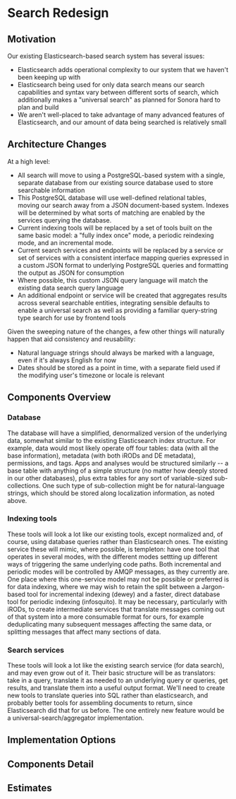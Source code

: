 # Search Redesign

## Motivation

Our existing Elasticsearch-based search system has several issues:

- Elasticsearch adds operational complexity to our system that we haven't been keeping up with
- Elasticsearch being used for only data search means our search capabilities and syntax vary between different sorts of search, which additionally makes a "universal search" as planned for Sonora hard to plan and build
- We aren't well-placed to take advantage of many advanced features of Elasticsearch, and our amount of data being searched is relatively small

## Architecture Changes

At a high level:

- All search will move to using a PostgreSQL-based system with a single, separate database from our existing source database used to store searchable information
- This PostgreSQL database will use well-defined relational tables, moving our search away from a JSON document-based system. Indexes will be determined by what sorts of matching are enabled by the services querying the database.
- Current indexing tools will be replaced by a set of tools built on the same basic model: a "fully index once" mode, a periodic reindexing mode, and an incremental mode.
- Current search services and endpoints will be replaced by a service or set of services with a consistent interface mapping queries expressed in a custom JSON format to underlying PostgreSQL queries and formatting the output as JSON for consumption
- Where possible, this custom JSON query language will match the existing data search query language
- An additional endpoint or service will be created that aggregates results across several searchable entities, integrating sensible defaults to enable a universal search as well as providing a familiar query-string type search for use by frontend tools

Given the sweeping nature of the changes, a few other things will naturally happen that aid consistency and reusability:
- Natural language strings should always be marked with a language, even if it's always English for now
- Dates should be stored as a point in time, with a separate field used if the modifying user's timezone or locale is relevant

## Components Overview
### Database

The database will have a simplified, denormalized version of the underlying data, somewhat similar to the existing Elasticsearch index structure. For example, data would most likely operate off four tables: data (with all the base information), metadata (with both iRODs and DE metadata), permissions, and tags. Apps and analyses would be structured similarly -- a base table with anything of a simple structure (no matter how deeply stored in our other databases), plus extra tables for any sort of variable-sized sub-collections. One such type of sub-collection might be for natural-language strings, which should be stored along localization information, as noted above.

### Indexing tools

These tools will look a lot like our existing tools, except normalized and, of course, using database queries rather than Elasticsearch ones. The existing service these will mimic, where possible, is templeton: have one tool that operates in several modes, with the different modes settting up different ways of triggering the same underlying code paths. Both incremental and periodic modes will be controlled by AMQP messages, as they currently are. One place where this one-service model may not be possible or preferred is for data indexing, where we may wish to retain the split between a Jargon-based tool for incremental indexing (dewey) and a faster, direct database tool for periodic indexing (infosquito). It may be necessary, particularly with iRODs, to create intermediate services that translate messages coming out of that system into a more consumable format for ours, for example deduplicating many subsequent messages affecting the same data, or splitting messages that affect many sections of data.

### Search services

These tools will look a lot like the existing search service (for data search), and may even grow out of it. Their basic structure will be as translators: take in a query, translate it as needed to an underlying query or queries, get results, and translate them into a useful output format. We'll need to create new tools to translate queries into SQL rather than elasticsearch, and probably better tools for assembling documents to return, since Elasticsearch did that for us before. The one entirely new feature would be a universal-search/aggregator implementation.

## Implementation Options

## Components Detail

## Estimates
